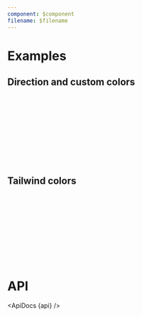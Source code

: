 ```yaml
---
component: $component
filename: $filename
---
```


<script lang="ts">
	import { ApiDocs } from 'svelte-ux';

	import api from '$lib/components/LinearGradient.svelte?raw&sveld';

	import Chart, { Svg } from '$lib/components/Chart.svelte';

	import Arc from '$lib/components/Arc.svelte';
	import LinearGradient from '$lib/components/LinearGradient.svelte';

	import Preview from '$lib/docs/Preview.svelte';
</script>

# Examples

## Direction and custom colors

<Preview>
	<div class="h-[334px] p-4 border rounded">
		<Chart>
			<Svg>
				<LinearGradient
					id="gradient-1"
					from="hsl(60 100% 50%)"
					to="hsl(30 100% 40%)"
				/>
				<LinearGradient
					id="gradient-2"
					from="hsl(60 100% 50%)"
					to="hsl(140 100% 40%)"
					rotate={45}
				/>
				<LinearGradient
					id="gradient-3"
					from="hsl(195 100% 50%)"
					to="hsl(270 100% 30%)"
					vertical
				/>
				{#each { length: 3 } as _, i}
					<rect x={0 + (i * 120)} y={0} width={100} height={300} rx={8} fill="url(#gradient-{i + 1})" />
				{/each}
    		</Svg>
    	</Chart>
    </div>
</Preview>

## Tailwind colors

<Preview>
	<div class="h-[334px] p-4 border rounded">
		<Chart>
			<Svg>
				<LinearGradient id="tw-1" from to class="from-pink-500 to-yellow-500" vertical />
				<LinearGradient id="tw-2" from to class="from-green-300 to-purple-600" vertical />
				<LinearGradient id="tw-3" from to class="from-gray-600 to-black" vertical />
				<LinearGradient id="tw-4" from to class="from-pink-300 to-indigo-400" vertical />
				<LinearGradient id="tw-5" from to class="from-yellow-100 to-yellow-500" vertical />
				<LinearGradient id="tw-6" from to class="from-blue-700 to-gray-900" vertical />
				<LinearGradient id="tw-7" from to class="from-sky-300 to-blue-500" vertical />
				<LinearGradient id="tw-8" from to class="from-red-500 to-red-800" vertical />
				<LinearGradient id="tw-9" from to class="from-blue-400 to-emerald-400" vertical />
				{#each { length: 9 } as _, i}
					<rect x={0 + (i * 120)} y={0} width={100} height={300} rx={8} fill="url(#tw-{i + 1})" />
				{/each}
			</Svg>
		</Chart>
	</div>
</Preview>

# API

<ApiDocs {api} />
